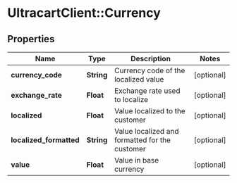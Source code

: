 # UltracartClient::Currency

## Properties
Name | Type | Description | Notes
------------ | ------------- | ------------- | -------------
**currency_code** | **String** | Currency code of the localized value | [optional] 
**exchange_rate** | **Float** | Exchange rate used to localize | [optional] 
**localized** | **Float** | Value localized to the customer | [optional] 
**localized_formatted** | **String** | Value localized and formatted for the customer | [optional] 
**value** | **Float** | Value in base currency | [optional] 


